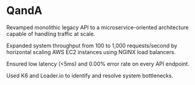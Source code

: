 # QandA


Revamped monolithic legacy API to a microservice-oriented architecture capable of handling traffic at scale.

Expanded system throughput from 100 to 1,000 requests/second by horizontal scaling AWS EC2 instances using NGINX load balancers.

Ensured low latency (<5ms) and 0.00% error rate on every API endpoint.

Used K6 and Loader.io to identify and resolve system bottlenecks.
